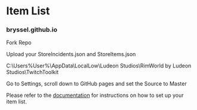 # Item List
### bryssel.github.io


Fork Repo

Upload your StoreIncidents.json and StoreItems.json

C:\Users\%User%\AppData\LocalLow\Ludeon Studios\RimWorld by Ludeon Studios\TwitchToolkit

Go to Settings, scroll down to GitHub pages and set the Source to Master


Please refer to the [documentation](https://sirrandoo.github.io/toolkit-utils/itemlist)
for instructions on how to set up your item list.

